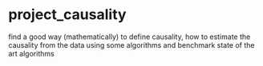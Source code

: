 # project_causality
find a good way (mathematically) to define causality, how to estimate the causality from the data using some algorithms and benchmark state of the art algorithms
